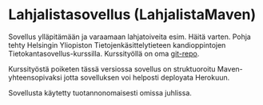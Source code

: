 # Lahjalistasovellus (LahjalistaMaven)

Sovellus ylläpitämään ja varaamaan lahjatoiveita esim. Häitä varten. Pohja tehty Helsingin Yliopiston Tietojenkäsittelytieteen kandioppintojen Tietokantasovellus-kurssilla. Kurssityöllä on oma [git-repo](https://github.com/tkasu/Lahjalistasovellus).

Kurssityöstä poiketen tässä versiossa sovellus on struktuoroitu Maven-yhteensopivaksi jotta sovelluksen voi helposti deployata Herokuun. 

Sovellusta käytetty tuotannonomaisesti omissa juhlissa.